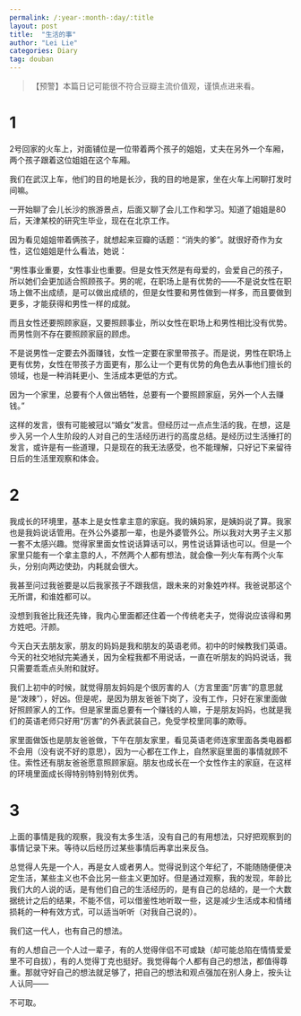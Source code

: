 ```yaml
---
permalink: /:year-:month-:day/:title
layout: post
title:  "生活的事"
author: "Lei Lie"
categories: Diary
tag: douban
---
```


> 【预警】本篇日记可能很不符合豆瓣主流价值观，谨慎点进来看。

# 1

2号回家的火车上，对面铺位是一位带着两个孩子的姐姐，丈夫在另外一个车厢，两个孩子跟着这位姐姐在这个车厢。

我们在武汉上车，他们的目的地是长沙，我的目的地是家，坐在火车上闲聊打发时间嘛。

一开始聊了会儿长沙的旅游景点，后面又聊了会儿工作和学习。知道了姐姐是80后，天津某校的研究生毕业，现在在北京工作。

因为看见姐姐带着俩孩子，就想起来豆瓣的话题：“消失的爹”。就很好奇作为女性，这位姐姐是什么看法，她说：

“男性事业重要，女性事业也重要。但是女性天然是有母爱的，会爱自己的孩子，所以她们会更加适合照顾孩子。男的呢，在职场上是有优势的——不是说女性在职场上做不出成绩，是可以做出成绩的，但是女性要和男性做到一样多，而且要做到更多，才能获得和男性一样的成就。

而且女性还要照顾家庭，又要照顾事业，所以女性在职场上和男性相比没有优势。而男性则不存在要照顾家庭的顾虑。

不是说男性一定要去外面赚钱，女性一定要在家里带孩子。而是说，男性在职场上更有优势，女性在带孩子方面更有，那么让一个更有优势的角色去从事他们擅长的领域，也是一种消耗更小、生活成本更低的方式。

因为一个家里，总要有个人做出牺牲，总要有一个要照顾家庭，另外一个人去赚钱。”

这样的发言，很有可能被冠以“婚女”发言。但经历过一点点生活的我，在想，这是步入另一个人生阶段的人对自己的生活经历进行的高度总结。是经历过生活捶打的发言，或许是有一些道理，只是现在的我无法感受，也不能理解，只好记下来留待日后的生活里观察和体会。

# 2

我成长的环境里，基本上是女性拿主意的家庭。我的姨妈家，是姨妈说了算。我家也是我妈说话管用。在外公外婆那一辈，也是外婆管外公。所以我对大男子主义那一套不太感兴趣。觉得家里面女性说话算话可以，男性说话算话也可以。但是一个家里只能有一个拿主意的人，不然两个人都有想法，就会像一列火车有两个火车头，分别向两边使劲，内耗就会很大。

我甚至问过我爸要是以后我家孩子不跟我信，跟未来的对象姓咋样。我爸说那这个无所谓，和谁姓都可以。

没想到我爸比我还先锋，我内心里面都还住着一个传统老夫子，觉得说应该得和男方姓吧。汗颜。

今天白天去朋友家，朋友的妈妈是我和朋友的英语老师。初中的时候教我们英语。今天的社交地狱完美通关，因为全程我都不用说话，一直在听朋友的妈妈说话，我只需要乖乖点头附和就好。

我们上初中的时候，就觉得朋友妈妈是个很厉害的人（方言里面“厉害”的意思就是“泼辣”），好凶。但是呢，是因为朋友爸爸下岗了，没有工作，只好在家里面做好照顾家人的工作。但是家里面总要有一个赚钱的人嘛，于是朋友妈妈，也就是我们的英语老师只好用“厉害”的外表武装自己，免受学校里同事的欺辱。

家里面做饭也是朋友爸爸做，下午在朋友家里，看见英语老师连家里面各类电器都不会用（没有说不好的意思），因为一心都在工作上，自然家庭里面的事情就顾不住。索性还有朋友爸爸愿意照顾家庭。朋友也成长在一个女性作主的家庭，在这样的环境里面成长得特别特别特别优秀。

# 3

上面的事情是我的观察，我没有太多生活，没有自己的有用想法，只好把观察到的事情记录下来。等待以后经历过某些事情后再拿出来反刍。

总觉得人先是一个人，再是女人或者男人。觉得说到这个年纪了，不能随随便便决定生活，某些主义也不会比另一些主义更加好。但是通过观察，我的发现，年龄比我们大的人说的话，是有他们自己的生活经历的，是有自己的总结的，是一个大数据统计之后的结果，不能不信，可以借鉴性地听取一些，这是减少生活成本和情绪损耗的一种有效方式，可以适当听听（对我自己说的）。

我们这一代人，也有自己的想法。

有的人想自己一个人过一辈子，有的人觉得伴侣不可或缺（却可能总陷在情情爱爱里不可自拔），有的人觉得丁克也挺好。我觉得每个人都有自己的想法，都值得尊重。那就守好自己的想法就足够了，把自己的想法和观点强加在别人身上，按头让人认同——

不可取。